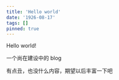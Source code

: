 ```yaml
---
title: 'Hello world'
date: '1926-08-17'
tags: []
pinned: true
---
```


Hello world!

一个尚在建设中的 blog

有点丑，也没什么内容，期望以后丰富一下吧